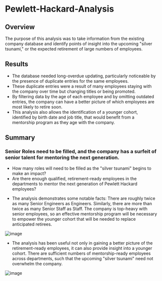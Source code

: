 # Pewlett-Hackard-Analysis

## Overview
The purpose of this analysis was to take information from the existing company database and identify points of insight into the upcoming "silver tsunami," or the expected retirement of large numbers of employees.

## Results
* The database needed long-overdue updating, particularly noticeable by the presence of duplicate entries for the same employees.
* These duplicate entries were a result of many employees staying with the company over time but changing titles or being promoted.
* By filtering data by the age of each employee and by omitting outdated entries, the company can have a better picture of which employees are most likely to retire soon. 
* This analysis also allows the identification of a younger cohort, identified by birth date and job title, that would benefit from a mentorship program as they age with the company.

## Summary
### Senior Roles need to be filled, and the company has a surfeit of senior talent for mentoring the next generation.
* How many roles will need to be filled as the "silver tsunami" begins to make an impact?
* Are there enough qualified, retirement-ready employees in the departments to mentor the next generation of Pewlett Hackard employees?

- The analysis demonstrates some notable facts: There are roughly twice as many Senior Engineers as Engineers. Similarly, there are more than twice as many Senior Staff as Staff. The company is top-heavy with senior employees, so an effective mentorship program will be necessary to empower the younger cohort that will be needed to replace anticipated retirees.

![image](https://user-images.githubusercontent.com/91562577/144780710-b6767827-bc0d-4799-bba2-f048b232cdda.png)

- The analysis has been useful not only in gaining a better picture of the retirement-ready employees, it can also provide insight into a younger cohort. There are sufficient numbers of mentorship-ready employees across departments, such that the upcoming "silver tsunami" need not overwhelm the company.

![image](https://user-images.githubusercontent.com/91562577/144781625-e4c179fd-8e70-4ff6-ba8c-96caf3947ce9.png)


